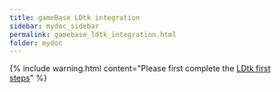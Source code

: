 ```yaml
---
title: gameBase LDtk integration
sidebar: mydoc_sidebar
permalink: gamebase_ldtk_integration.html
folder: mydoc
---
```


{% include warning.html content="Please first complete the [LDtk first steps](ldtk_first_steps.html)" %}


